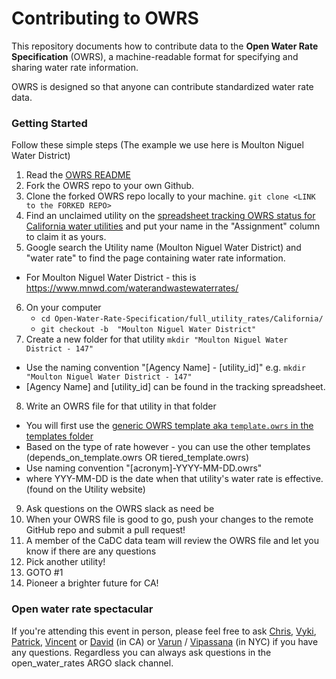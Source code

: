
# Contributing to OWRS

This repository documents how to contribute data to the **Open Water Rate Specification** (OWRS), a machine-readable format for specifying and sharing water rate information.

OWRS is designed so that anyone can contribute standardized water rate data.

### Getting Started

Follow these simple steps
(The example we use here is Moulton Niguel Water District)

1. Read the [OWRS README](https://github.com/California-Data-Collaborative/Open-Water-Rate-Specification/blob/master/README.md)
2. Fork the OWRS repo to your own Github.
3. Clone the forked OWRS repo locally to your machine. `git clone <LINK to the FORKED REPO>`
4. Find an unclaimed utility on the [spreadsheet tracking OWRS status for California water utilities](https://docs.google.com/spreadsheets/d/1THqfs-tCxQiov65hHD3pG-9wRULHMo1aANy3EOiEAQ4/edit#gid=1887640542) and put your name in the "Assignment" column to claim it as yours.
5. Google search the Utility name (Moulton Niguel Water District) and "water rate" to find the page containing water rate information.
  * For Moulton Niguel Water District - this is https://www.mnwd.com/waterandwastewaterrates/
6. On your computer 
   * `cd Open-Water-Rate-Specification/full_utility_rates/California/`
   * `git checkout -b  "Moulton Niguel Water District"`
7. Create a new folder for that utility `mkdir "Moulton Niguel Water District - 147"` 
  * Use the naming convention "[Agency Name] - [utility_id]" e.g. `mkdir "Moulton Niguel Water District - 147"`
  * [Agency Name] and [utility_id] can be found in the tracking spreadsheet.
8. Write an OWRS file for that utility in that folder
  * You will first use the [generic OWRS template aka `template.owrs` in the templates folder](https://github.com/California-Data-Collaborative/Open-Water-Rate-Specification/tree/master/templates)
  * Based on the type of rate however - you can use the other templates (depends_on_template.owrs OR tiered_template.owrs)
  * Use naming convention "[acronym]-YYYY-MM-DD.owrs"
  * where YYY-MM-DD is the date when that utility's water rate is effective. (found on the Utility website)
9. Ask questions on the OWRS slack as need be
10. When your OWRS file is good to go, push your changes to the remote GitHub repo and submit a pull request!  
11. A member of the CaDC data team will review the OWRS file and let you know if there are any questions
12. Pick another utility!
13. GOTO #1
14. Pioneer a brighter future for CA!


### Open water rate spectacular

If you're attending this event in person, please feel free to ask [Chris](https://github.com/christophertull), [Vyki](https://github.com/vykster), [Patrick](https://github.com/patwater), [Vincent](https://github.com/vincent-hebble) or [David](https://github.com/dmarulli) (in CA) or [Varun](https://github.com/vr00n) / [Vipassana](https://github.com/vipassana) (in NYC) if you have any questions.  Regardless you can always ask questions in the open_water_rates ARGO slack channel.  
